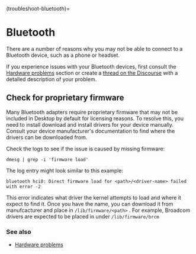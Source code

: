 (troubleshoot-bluetooth)=
# Bluetooth 

There are a number of reasons why you may not be able to connect to a Bluetooth device, such as a phone or headset.

If you experience issues with your Bluetooth devices, first consult the [Hardware problems](https://help.ubuntu.com/stable/ubuntu-help/bluetooth.html.en#problems) section or create a [thread on the Discourse](https://discourse.ubuntu.com/c/support-and-help/306) with a detailed description of your problem.

## Check for proprietary firmware

Many Bluetooth adapters require proprietary firmware that may not be included in Desktop by default for licensing reasons. 
To resolve this, you need to install download and install drivers for your device manually. Consult your device manufacturer's documentation to find where the drivers can be downloaded from.

Check the logs to see if the issue is caused by missing firmware:

    dmesg | grep -i 'firmware load'

The log entry might look similar to this example:

    bluetooth hci0: Direct firmware load for <path>/<driver-name> failed with error -2

This error indicates what driver the kernel attempts to load and where it expect to find it. Once you have the name, you can download it from manufcacturer and place in `/lib/firmware/<path>` . For example, Broadcom drivers are expected to be placed in under `/lib/firmware/brcm`

### See also

*  [Hardware problems](https://help.ubuntu.com/stable/ubuntu-help/bluetooth.html.en#problems)

